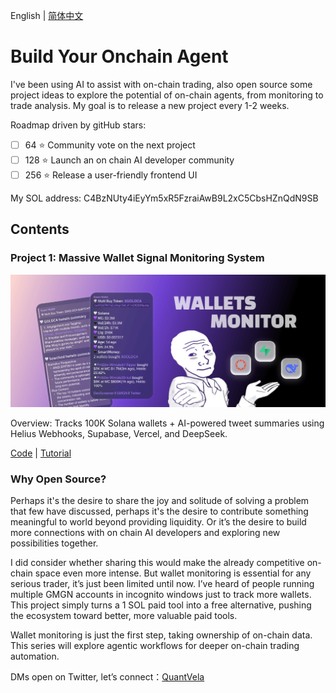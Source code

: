 English | [简体中文](README_CN.md)

# Build Your Onchain Agent
I've been using AI to assist with on-chain trading, also open source some project ideas to explore the potential of on-chain agents, from monitoring to trade analysis. My goal is to release a new project every 1-2 weeks.

Roadmap driven by gitHub stars:
- [ ] 64 ⭐️ Community vote on the next project
- [ ] 128 ⭐️ Launch an on chain AI developer community
- [ ] 256 ⭐️ Release a user-friendly frontend UI

My SOL address: C4BzNUty4iEyYm5xR5FzraiAwB9L2xC5CbsHZnQdN9SB

## Contents
### **Project 1: Massive Wallet Signal Monitoring System**   

![01banner](https://github.com/QuantVela/build-your-onchain-agent/blob/main/img/01banner.png)

Overview: Tracks 100K Solana wallets + AI-powered tweet summaries using Helius Webhooks, Supabase, Vercel, and DeepSeek.

[Code](https://github.com/QuantVela/build-your-onchain-agent/tree/main/01-wallets-monitor/wallets-monitor) | [Tutorial](https://github.com/QuantVela/build-your-onchain-agent/blob/main/01-wallets-monitor/README.md)

### Why Open Source?
Perhaps it's the desire to share the joy and solitude of solving a problem that few have discussed, perhaps it's the desire to contribute something meaningful to world beyond providing liquidity. Or it’s the desire to build more connections with on chain AI developers and exploring new possibilities together.

I did consider whether sharing this would make the already competitive on-chain space even more intense. But wallet monitoring is essential for any serious trader, it’s just been limited until now. I’ve heard of people running multiple GMGN accounts in incognito windows just to track more wallets. This project simply turns a 1 SOL paid tool into a free alternative, pushing the ecosystem toward better, more valuable paid tools.

Wallet monitoring is just the first step, taking ownership of on-chain data. This series will explore agentic workflows for deeper on-chain trading automation.

DMs open on Twitter, let’s connect：[QuantVela](https://x.com/QuantVela)
